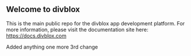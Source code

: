 ## Welcome to divblox

This is the main public repo for the divblox app development platform. For more information, please visit the documentation site here:<br>
https://docs.divblox.com

Added anything
one more
3rd change
